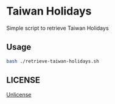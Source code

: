 # Taiwan Holidays

Simple script to retrieve Taiwan Holidays

## Usage

```bash
bash ./retrieve-taiwan-holidays.sh
```

## LICENSE

[Unlicense](LICENSE)